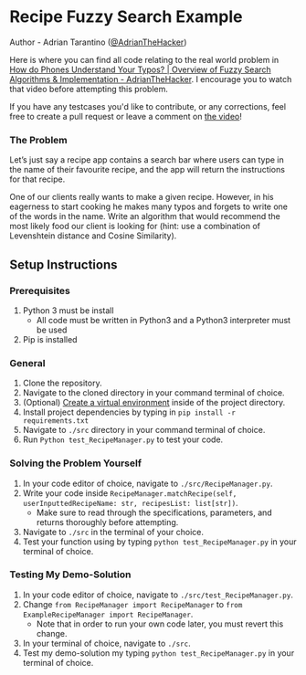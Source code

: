 # Recipe Fuzzy Search Example
Author - Adrian Tarantino ([@AdrianTheHacker](https://github.com/AdrianTheHacker))

Here is where you can find all code relating to the real world problem in [How do Phones Understand Your Typos? | Overview of Fuzzy Search Algorithms & Implementation - AdrianTheHacker]([https://www.youtube.com/@AdrianTheHacker](https://youtu.be/g49cB290HRQ?si=KtgVmSQ9Wsv3iiEs)). I encourage you to watch that video before attempting this problem.

If you have any testcases you'd like to contribute, or any corrections, feel free to create a pull request or leave a comment on [the video](https://youtu.be/g49cB290HRQ?si=KtgVmSQ9Wsv3iiEs)!

### The Problem
Let’s just say a recipe app contains a search bar where users can type in the name of their favourite recipe, and the app will return the instructions for that recipe. 

One of our clients really wants to make a given recipe. However, in his eagerness to start cooking he makes many typos and forgets to write one of the words in the name. Write an algorithm that would recommend the most likely food our client is looking for (hint: use a combination of Levenshtein distance and Cosine Similarity).

## Setup Instructions
### Prerequisites
1. Python 3 must be install
    - All code must be written in Python3 and a Python3 interpreter must be used
2. Pip is installed

### General
1. Clone the repository.
2. Navigate to the cloned directory in your command terminal of choice.
3. (Optional) [Create a virtual environment](https://www.freecodecamp.org/news/how-to-setup-virtual-environments-in-python/) inside of the project directory.
4. Install project dependencies by typing in `pip install -r requirements.txt`
5. Navigate to `./src` directory in your command terminal of choice.
6. Run `Python test_RecipeManager.py` to test your code.

### Solving the Problem Yourself
1. In your code editor of choice, navigate to `./src/RecipeManager.py`.
2. Write your code inside `RecipeManager.matchRecipe(self, userInputtedRecipeName: str, recipesList: list[str])`.
    - Make sure to read through the specifications, parameters, and returns thoroughly before attempting.
3. Navigate to `./src` in the terminal of your choice.
4. Test your function using by typing `python test_RecipeManager.py` in your terminal of choice.

### Testing My Demo-Solution
1. In your code editor of choice, navigate to `./src/test_RecipeManager.py`.
2. Change `from RecipeManager import RecipeManager` to `from ExampleRecipeManager import RecipeManager`.
    - Note that in order to run your own code later, you must revert this change.
3. In your terminal of choice, navigate to `./src`.
4. Test my demo-solution my typing `python test_RecipeManager.py` in your terminal of choice.


